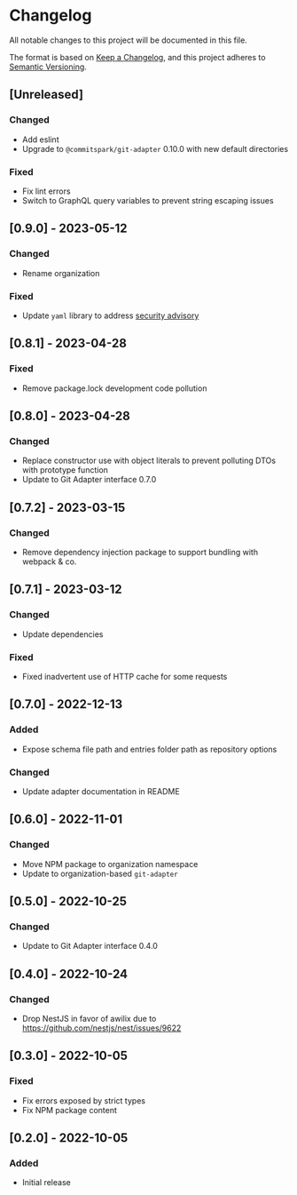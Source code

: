 # Changelog
All notable changes to this project will be documented in this file.

The format is based on [Keep a Changelog](https://keepachangelog.com/en/1.0.0/),
and this project adheres to [Semantic Versioning](https://semver.org/spec/v2.0.0.html).

## [Unreleased]
### Changed
- Add eslint
- Upgrade to `@commitspark/git-adapter` 0.10.0 with new default directories

### Fixed
- Fix lint errors
- Switch to GraphQL query variables to prevent string escaping issues

## [0.9.0] - 2023-05-12
### Changed
- Rename organization

### Fixed
- Update `yaml` library to address [security advisory](https://github.com/advisories/GHSA-f9xv-q969-pqx4)

## [0.8.1] - 2023-04-28
### Fixed
- Remove package.lock development code pollution

## [0.8.0] - 2023-04-28
### Changed
- Replace constructor use with object literals to prevent polluting DTOs with prototype function
- Update to Git Adapter interface 0.7.0

## [0.7.2] - 2023-03-15
### Changed
- Remove dependency injection package to support bundling with webpack & co.

## [0.7.1] - 2023-03-12
### Changed
- Update dependencies

### Fixed
- Fixed inadvertent use of HTTP cache for some requests

## [0.7.0] - 2022-12-13
### Added
- Expose schema file path and entries folder path as repository options

### Changed
- Update adapter documentation in README

## [0.6.0] - 2022-11-01
### Changed
- Move NPM package to organization namespace
- Update to organization-based `git-adapter`

## [0.5.0] - 2022-10-25
### Changed
- Update to Git Adapter interface 0.4.0

## [0.4.0] - 2022-10-24
### Changed
- Drop NestJS in favor of awilix due to https://github.com/nestjs/nest/issues/9622

## [0.3.0] - 2022-10-05
### Fixed
- Fix errors exposed by strict types
- Fix NPM package content

## [0.2.0] - 2022-10-05

### Added
- Initial release
